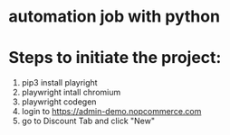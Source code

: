 # automation job with python
# Steps to initiate the project:
1. pip3 install playright
2. playwright intall chromium
3. playwright codegen
4. login to https://admin-demo.nopcommerce.com
5. go to Discount Tab and click "New"

